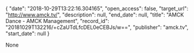 {
  "date": "2018-10-29T13:22:16.304165", 
  "open_access": false, 
  "target_url": "http://www.amck.tv/", 
  "description": null, 
  "end_date": null, 
  "title": "AMCK Dance - AMCK Management", 
  "record_id": "20181029T132216/+cZaUTdLfcDEL0eCEBJs/w==", 
  "publisher": "amck.tv", 
  "start_date": null
}

None